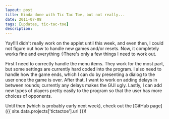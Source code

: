 ```yaml
---
layout: post
title: Kinda done with Tic Tac Toe, but not really...
date: 2011-07-08
tags: [updates, tic-tac-toe]
description: 
---
```


Yay!!!I didn't really work on the applet until this week, and even then, I could not figure out how to handle new games and/or resets. Now, it completely works fine and everything :)There's only a few things I need to work out.

<!--more-->

First I need to correctly handle the menu items. They work for the most part, but some settings are currently hard coded into the program. I also need to handle how the game ends, which I can do by presenting a dialog to the user once the game is over. After that, I want to work on adding delays in between rounds; currently any delays makes the GUI ugly. Lastly, I can add new types of players pretty easily to the program so that the user has more choices of opponents.

Until then (which is probably early next week), check out the [GitHub page]({{ site.data.projects['tictactoe'].url }})!